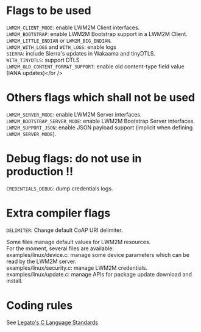 Flags to be used
================
`LWM2M_CLIENT_MODE`: enable LWM2M Client interfaces.<br />
`LWM2M_BOOTSTRAP`: enable LWM2M Bootstrap support in a LWM2M Client.<br />
`LWM2M_LITTLE_ENDIAN` or `LWM2M_BIG_ENDIAN`.<br />
`LWM2M_WITH_LOGS` and `WITH_LOGS`: enable logs<br />
`SIERRA`: include Sierra's updates in Wakaama and tinyDTLS.<br />
`WITH_TINYDTLS`: support DTLS<br />
`LWM2M_OLD_CONTENT_FORMAT_SUPPORT`: enable old content-type field value (IANA updates)</br />

Others flags which shall not be used
====================================
`LWM2M_SERVER_MODE`: enable LWM2M Server interfaces.<br />
`LWM2M_BOOTSTRAP_SERVER_MODE`: enable LWM2M Bootstrap Server interfaces.<br />
`LWM2M_SUPPORT_JSON`: enable JSON payload support (implicit when defining `LWM2M_SERVER_MODE`).<br />

Debug flags: do not use in production !!
========================================
`CREDENTIALS_DEBUG`: dump credentials logs.

Extra compiler flags
====================
`DELIMITER`: Change default CoAP URI delimiter.<br />

Some files manage default values for LWM2M resources.<br />
For the moment, several files are available:<br />
examples/linux/device.c: manage some device parameters which can be read by the LWM2M server.<br />
examples/linux/security.c: manage LWM2M credentials.<br />
examples/linux/update.c: manage APIs for package update download and install.<br />

Coding rules
============
See [Legato's C Language Standards](http://legato.io/legato-docs/latest/ccodingStdsMain.html)
